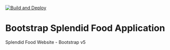 [![Build and Deploy](https://github.com/webceyhan/bs-splendid-food/actions/workflows/github-pages.yaml/badge.svg)](https://github.com/webceyhan/bs-splendid-food/actions/workflows/github-pages.yaml)

# Bootstrap Splendid Food Application
Splendid Food Website - Bootstrap v5
